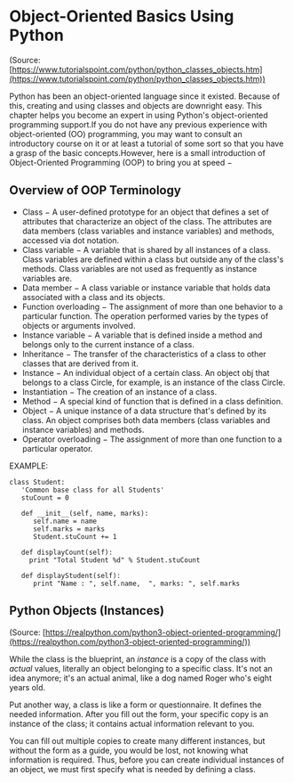 

# Object-Oriented Basics Using Python

(Source: [https://www.tutorialspoint.com/python/python_classes_objects.htm](https://www.tutorialspoint.com/python/python_classes_objects.htm))

Python has been an object-oriented language since it existed. Because of this, creating and using classes and objects are downright easy. This chapter helps you become an expert in using Python's object-oriented programming support.If you do not have any previous experience with object-oriented (OO) programming, you may want to consult an introductory course on it or at least a tutorial of some sort so that you have a grasp of the basic concepts.However, here is a small introduction of Object-Oriented Programming (OOP) to bring you at speed −


## Overview of OOP Terminology



*   Class − A user-defined prototype for an object that defines a set of attributes that characterize an object of the class. The attributes are data members (class variables and instance variables) and methods, accessed via dot notation.
*   Class variable − A variable that is shared by all instances of a class. Class variables are defined within a class but outside any of the class's methods. Class variables are not used as frequently as instance variables are.
*   Data member − A class variable or instance variable that holds data associated with a class and its objects.
*   Function overloading − The assignment of more than one behavior to a particular function. The operation performed varies by the types of objects or arguments involved.
*   Instance variable − A variable that is defined inside a method and belongs only to the current instance of a class.
*   Inheritance − The transfer of the characteristics of a class to other classes that are derived from it.
*   Instance − An individual object of a certain class. An object obj that belongs to a class Circle, for example, is an instance of the class Circle.
*   Instantiation − The creation of an instance of a class.
*   Method − A special kind of function that is defined in a class definition.
*   Object − A unique instance of a data structure that's defined by its class. An object comprises both data members (class variables and instance variables) and methods.
*   Operator overloading − The assignment of more than one function to a particular operator.

EXAMPLE: 


```
class Student:
   'Common base class for all Students'
   stuCount = 0

   def __init__(self, name, marks):
      self.name = name
      self.marks = marks
      Student.stuCount += 1
   
   def displayCount(self):
     print "Total Student %d" % Student.stuCount

   def displayStudent(self):
      print "Name : ", self.name,  ", marks: ", self.marks
```



## **Python Objects (Instances)**

(Source: [https://realpython.com/python3-object-oriented-programming/](https://realpython.com/python3-object-oriented-programming/))

While the class is the blueprint, an _instance_ is a copy of the class with _actual_ values, literally an object belonging to a specific class. It's not an idea anymore; it's an actual animal, like a dog named Roger who's eight years old.

Put another way, a class is like a form or questionnaire. It defines the needed information. After you fill out the form, your specific copy is an instance of the class; it contains actual information relevant to you.

You can fill out multiple copies to create many different instances, but without the form as a guide, you would be lost, not knowing what information is required. Thus, before you can create individual instances of an object, we must first specify what is needed by defining a class.
